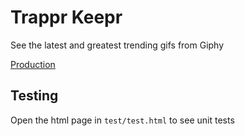 # Trappr Keepr

See the latest and greatest trending gifs from Giphy

[Production](https://rrgayhart.github.io/trappr-keepr/)

## Testing

Open the html page in `test/test.html` to see unit tests

